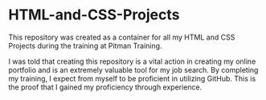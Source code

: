 # HTML-and-CSS-Projects
This repository was created as a container for all my HTML and CSS Projects during the training at Pitman Training.

I was told that creating this repository is a vital action in creating my online portfolio and is an extremely valuable tool for my job search. By completing my training, I expect from myself to be proficient in utilizing GitHub. This is the proof that I gained my  proficiency through experience.